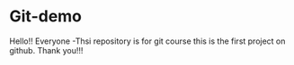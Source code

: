 # Git-demo
Hello!!   Everyone -Thsi repository is for git course
this is the first project on github.
Thank you!!!
